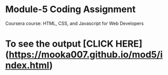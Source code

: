 
# Module-5 Coding Assignment

Coursera course: HTML, CSS, and Javascript for Web Developers

# To see the output [CLICK HERE] (https://mooka007.github.io/mod5/index.html)
